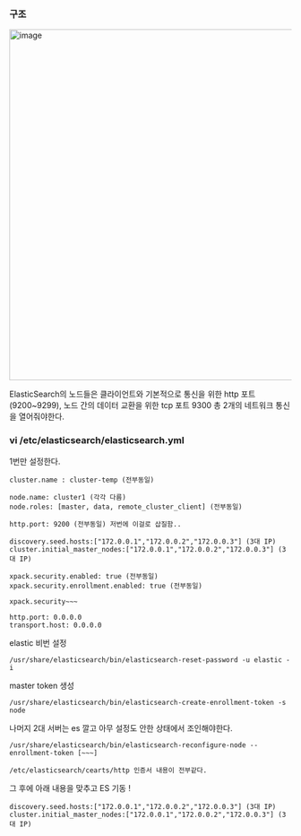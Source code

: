 ### 구조

<img width="626" alt="image" src="https://github.com/sm55555/ELK/assets/38831314/ff80af74-256d-478b-9f6e-9476007740fc">

ElasticSearch의 노드들은 클라이언트와 기본적으로 통신을 위한 http 포트 (9200~9299), 노드 간의 데이터 교환을 위한 tcp 포트 9300 총 2개의 네트워크 통신을 열어줘야한다.


### vi /etc/elasticsearch/elasticsearch.yml

1번만 설정한다.

```
cluster.name : cluster-temp (전부동일)

node.name: cluster1 (각각 다름)
node.roles: [master, data, remote_cluster_client] (전부동일)

http.port: 9200 (전부동일) 저번에 이걸로 삽질함..

discovery.seed.hosts:["172.0.0.1","172.0.0.2","172.0.0.3"] (3대 IP)
cluster.initial_master_nodes:["172.0.0.1","172.0.0.2","172.0.0.3"] (3대 IP)

xpack.security.enabled: true (전부동일)
xpack.security.enrollment.enabled: true (전부동일)

xpack.security~~~

http.port: 0.0.0.0
transport.host: 0.0.0.0
```

elastic 비번 설정

```
/usr/share/elasticsearch/bin/elasticsearch-reset-password -u elastic -i
```

master token 생성

```
/usr/share/elasticsearch/bin/elasticsearch-create-enrollment-token -s node
```

나머지 2대 서버는 es 깔고 아무 설정도 안한 상태에서 조인해야한다.

```
/usr/share/elasticsearch/bin/elasticsearch-reconfigure-node --enrollment-token [~~~]

/etc/elasticsearch/cearts/http 인증서 내용이 전부같다.
```

그 후에 아래 내용을 맞추고 ES 기동 !

```
discovery.seed.hosts:["172.0.0.1","172.0.0.2","172.0.0.3"] (3대 IP)
cluster.initial_master_nodes:["172.0.0.1","172.0.0.2","172.0.0.3"] (3대 IP)
```
